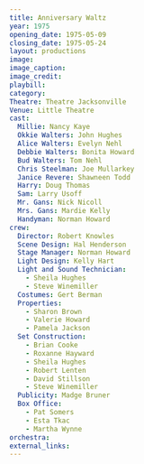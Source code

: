 ```yaml
---
title: Anniversary Waltz
year: 1975
opening_date: 1975-05-09
closing_date: 1975-05-24
layout: productions
image:
image_caption:
image_credit:
playbill: 
category: 
Theatre: Theatre Jacksonville
Venue: Little Theatre
cast:
  Millie: Nancy Kaye
  Okkie Walters: John Hughes
  Alice Walters: Evelyn Nehl
  Debbie Walters: Bonita Howard
  Bud Walters: Tom Nehl
  Chris Steelman: Joe Mullarkey
  Janice Revere: Shawneen Todd
  Harry: Doug Thomas
  Sam: Larry Usoff
  Mr. Gans: Nick Nicoll
  Mrs. Gans: Mardie Kelly
  Handyman: Norman Howard
crew:
  Director: Robert Knowles
  Scene Design: Hal Henderson
  Stage Manager: Norman Howard
  Light Design: Kelly Hart
  Light and Sound Technician:
    - Sheila Hughes
    - Steve Winemiller
  Costumes: Gert Berman
  Properties:
    - Sharon Brown
    - Valerie Howard
    - Pamela Jackson
  Set Construction:
    - Brian Cooke
    - Roxanne Hayward
    - Sheila Hughes
    - Robert Lenten
    - David Stillson
    - Steve Winemiller
  Publicity: Madge Bruner
  Box Office:
    - Pat Somers
    - Esta Tkac
    - Martha Wynne
orchestra:
external_links:
---
```


